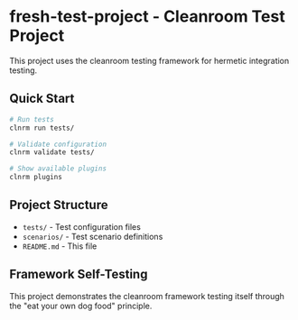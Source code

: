 # fresh-test-project - Cleanroom Test Project

This project uses the cleanroom testing framework for hermetic integration testing.

## Quick Start

```bash
# Run tests
clnrm run tests/

# Validate configuration
clnrm validate tests/

# Show available plugins
clnrm plugins
```

## Project Structure

- `tests/` - Test configuration files
- `scenarios/` - Test scenario definitions
- `README.md` - This file

## Framework Self-Testing

This project demonstrates the cleanroom framework testing itself through the "eat your own dog food" principle.
